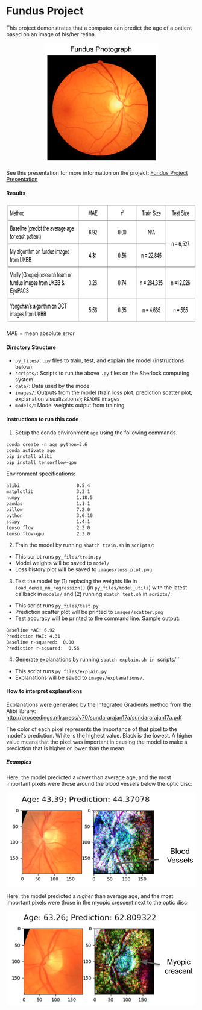 
# Fundus Project
  
This project demonstrates that a computer can predict the age of a patient based on an image of his/her retina.

<p align="center">
<img src="./images/README/fundus.png" width="300" height="320">

See this presentation for more information on the project: [Fundus Project Presentation][1]

   [1]: https://docs.google.com/presentation/d/1sn5xXV7q-R6OWsNJNUAgodSwS0ncw-OlwWgpu5xyeCA/edit?usp=sharing

#### Results

<p align="center">
<img src="./images/README/results.png" width="800" height="320">

MAE = mean absolute error

#### Directory Structure
* `py_files/`: `.py` files to train, test, and explain the model (instructions below)
* `scripts/`: Scripts to run the above `.py` files on the Sherlock computing system
* `data/`: Data used by the model
* `images/`: Outputs from the model (train loss plot, prediction scatter plot, explanation visualizations); `README` images
* `models/`: Model weights output from training

#### Instructions to run this code

1. Setup the conda environment `age` using the following commands.
```
conda create -n age python=3.6
conda activate age
pip install alibi
pip install tensorflow-gpu
```

Environment specifications:
```
alibi                     0.5.4
matplotlib                3.3.1
numpy                     1.18.5
pandas                    1.1.1
pillow                    7.2.0
python                    3.6.10
scipy                     1.4.1
tensorflow                2.3.0
tensorflow-gpu            2.3.0
```

2. Train the model by running `sbatch train.sh` in `scripts/`:
* This script runs `py_files/train.py`
* Model weights will be saved to `model/`
* Loss history plot will be saved to `images/loss_plot.png`

3. Test the model by (1) replacing the weights file in `load_dense_nn_regression()` (in `py_files/model_utils`) with the latest callback in `models/` and (2) running `sbatch test.sh` in `scripts/`:
* This script runs `py_files/test.py`
* Prediction scatter plot will be printed to `images/scatter.png`
* Test accuracy will be printed to the command line. Sample output:
```
Baseline MAE: 6.92
Prediction MAE: 4.31
Baseline r-squared:  0.00
Prediction r-squared:  0.56
```
4. Generate explanations by running `sbatch explain.sh in `scripts/``
* This script runs `py_files/explain.py`
* Explanations will be saved to `images/explanations/`.

#### How to interpret explanations

Explanations were generated by the Integrated Gradients method from the Alibi library: http://proceedings.mlr.press/v70/sundararajan17a/sundararajan17a.pdf

The color of each pixel represents the importance of that pixel to the model's prediction. White is the highest value. Black is the lowest. A higher value means that the pixel was important in causing the model to make a prediction that is higher or lower than the mean.

##### Examples

Here, the model predicted a *lower* than average age, and the most important pixels were those around the blood vessels below the optic disc:

<p align="center">
<img src="./images/README/IG1.png" width="500" height="250">

Here, the model predicted a *higher* than average age, and the most important pixels were those in the myopic crescent next to the optic disc:

<p align="center">
<img src="./images/README/IG2.png" width="500" height="250">
